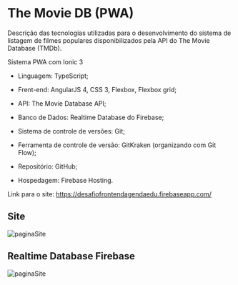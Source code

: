 # The Movie DB (PWA)

Descrição das tecnologias utilizadas para o desenvolvimento do sistema de listagem de filmes populares disponibilizados pela API do The Movie Database (TMDb).

Sistema PWA com Ionic 3

* Linguagem: TypeScript;

* Frent-end: AngularJS 4, CSS 3, Flexbox, Flexbox grid;

* API: The Movie Database API;

* Banco de Dados: Realtime Database do Firebase;

* Sistema de controle de versões: Git;

* Ferramenta de controle de versão: GitKraken (organizando com Git Flow);

* Repositório: GitHub;

* Hospedagem: Firebase Hosting.

Link para o site: https://desafiofrontendagendaedu.firebaseapp.com/

## Site
<img src="https://lh3.googleusercontent.com/RnO8b1GRtWYxs0rUaee_ez18Hf5tAJIReFxlbrVpZ0p8mEzBTW07cRzTgPcXHEqUd-mgAtlX40hvzfj6VOHkIVcLKgTBLOtuBaCgUYOLO0jF9aOv7saJZ9qRc5Tx1C6Bu8SiZSLtK951G1B8MYKGA5aFBiqD7EUzn_T04LlOoaqVh4Y34v5PEAarMAIhzcR04qIuXo6FiuzPf9Xv0_teT256FJ6N015TXyV71tfRbu_eR8SFLhWNSlJ3KWQJFtv5p7u6io96KAHX3h7vQf9dzCYYv_tA2UOf3j9ShBw5baVpvnsyFWxdoHjYFg19LRoiqkVJo7WMQCXQS3ZEgpFqGaFHgC81NMYoSu1JRoVLoJUtKlrmhQKUSjMPn7TqT1DnVrNT7xdr988UxueGae2BIxaRkQbmOZtC0wdzpooV8HnrDE1cptBt-VDC_bM1fxxeeH64Jfm2l_E6f0xqypIKjzlQjVOwAKmGfgOlJwVpNKUyZ6eBcZQnzBAVbHSJGhyUvHq5xWc2werBUsTMuO92LXPXqE8CXfiA1oZzBrPbWUyqH8WU4OVcE24-r3VuYOHAZhkKyVJY3wO-Ac3SAvx4YXQbqY2zIJJjCYQiVYQ=w1259-h640-no" alt="paginaSite" />

## Realtime Database Firebase
<img src="https://lh3.googleusercontent.com/Zg_ZeDKUMjGxdS4ikltyUaz9i_4dKtMWCMPRwpFvDhXDjbRsCMscsWon6Ob5eVmkgQHq4w3kpoLQyP3OQBMbBCsbU7OjkxS_rqxQ_Yx4OkD57tqNKgiF8hPlLwh-lCW2Irh22TztuyAyY3llOYqyOsS41pv1qOG4w8Wi50EGwKmcLhN3kGsmk4Rer_LGVR_9vGwqQfRxLg7s-P_rZdLlX6JuiGOTp1b0Si9TEN_Jlfk6BHs6RO6kq_jMsUhrWCNUia5s5S5IvwjmwPer_IuAUQOn-TaTeEeh0Ul0znRH2o7yh9ASXjck02HaxkDBoHV_Gpsyu3gO8JWzLz-33gYDndQbpeM-dxOx2tqZJPuyOoGSmYLhs-UIXJozvOg67S-N39cQBDeaVFw23N7I-LXf96o0UOukBM4G_Y2a3iUqZuEd-8UezPxNkzP1CYIZZaNQmJSXTMcmMN5YoAVAr2TrxIyDIB7JiSZXLVuvUxyGJA4HWH7Fe7ZmH_VP43t74TdWVqrPcckxdbOM4DgJkZz29KA_8A4fYu6E0W0k8i2a4DzNLqSN7ek4E0NGRjNz3dj07KYJGH_kMVPSqNL1jXMUU_xRFIIMf8VKGFJmb6M=w714-h553-no" alt="paginaSite" />
